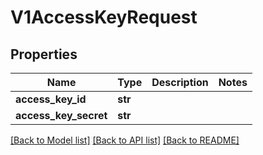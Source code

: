 # V1AccessKeyRequest

## Properties
Name | Type | Description | Notes
------------ | ------------- | ------------- | -------------
**access_key_id** | **str** |  | 
**access_key_secret** | **str** |  | 

[[Back to Model list]](../vela-client/README.md#documentation-for-models) [[Back to API list]](../vela-client/README.md#documentation-for-api-endpoints) [[Back to README]](../vela-client/README.md)

